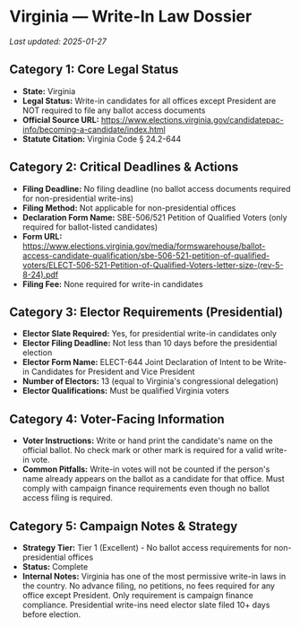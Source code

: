 ﻿# Virginia — Write-In Law Dossier

_Last updated: 2025-01-27_

## Category 1: Core Legal Status
- **State:** Virginia
- **Legal Status:** Write-in candidates for all offices except President are NOT required to file any ballot access documents
- **Official Source URL:** https://www.elections.virginia.gov/candidatepac-info/becoming-a-candidate/index.html
- **Statute Citation:** Virginia Code § 24.2-644

## Category 2: Critical Deadlines & Actions
- **Filing Deadline:** No filing deadline (no ballot access documents required for non-presidential write-ins)
- **Filing Method:** Not applicable for non-presidential offices
- **Declaration Form Name:** SBE-506/521 Petition of Qualified Voters (only required for ballot-listed candidates)
- **Form URL:** https://www.elections.virginia.gov/media/formswarehouse/ballot-access-candidate-qualification/sbe-506-521-petition-of-qualified-voters/ELECT-506-521-Petition-of-Qualified-Voters-letter-size-(rev-5-8-24).pdf
- **Filing Fee:** None required for write-in candidates

## Category 3: Elector Requirements (Presidential)
- **Elector Slate Required:** Yes, for presidential write-in candidates only
- **Elector Filing Deadline:** Not less than 10 days before the presidential election
- **Elector Form Name:** ELECT-644 Joint Declaration of Intent to be Write-in Candidates for President and Vice President
- **Number of Electors:** 13 (equal to Virginia's congressional delegation)
- **Elector Qualifications:** Must be qualified Virginia voters

## Category 4: Voter-Facing Information
- **Voter Instructions:** Write or hand print the candidate's name on the official ballot. No check mark or other mark is required for a valid write-in vote.
- **Common Pitfalls:** Write-in votes will not be counted if the person's name already appears on the ballot as a candidate for that office. Must comply with campaign finance requirements even though no ballot access filing is required.

## Category 5: Campaign Notes & Strategy
- **Strategy Tier:** Tier 1 (Excellent) - No ballot access requirements for non-presidential offices
- **Status:** Complete
- **Internal Notes:** Virginia has one of the most permissive write-in laws in the country. No advance filing, no petitions, no fees required for any office except President. Only requirement is campaign finance compliance. Presidential write-ins need elector slate filed 10+ days before election.
